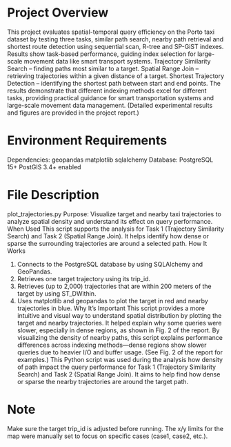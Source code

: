 # Project Overview
This project evaluates spatial-temporal query efficiency on the Porto taxi dataset by testing three tasks, similar path search, nearby path retrieval and shortest route detection using sequential scan, R-tree and SP-GiST indexes. Results show task-based performance, guiding index selection for large-scale movement data like smart transport systems.
  Trajectory Similarity Search – finding paths most similar to a target.
  Spatial Range Join – retrieving trajectories within a given distance of a target.
  Shortest Trajectory Detection – identifying the shortest path between start and end points.
The results demonstrate that different indexing methods excel for different tasks, providing practical guidance for smart transportation systems and large-scale movement data management.
(Detailed experimental results and figures are provided in the project report.)

# Environment Requirements
Dependencies:
  geopandas
  matplotlib
  sqlalchemy
Database:
  PostgreSQL 15+
  PostGIS 3.4+ enabled

# File Description
plot_trajectories.py
Purpose: Visualize target and nearby taxi trajectories to analyze spatial density and understand its effect on query performance.
When Used
This script supports the analysis for Task 1 (Trajectory Similarity Search) and Task 2 (Spatial Range Join). It helps identify how dense or sparse the surrounding trajectories are around a selected path.
How It Works
1. Connects to the PostgreSQL database by using SQLAlchemy and GeoPandas.
2.  Retrieves one target trajectory using its trip_id.
3.  Retrieves (up to 2,000) trajectories that are within 200 meters of the target by using ST_DWithin.
4.  Uses matplotlib and geopandas to plot the target in red and nearby trajectories in blue.
Why It’s Important
This script provides a more intuitive and visual way to understand spatial distribution by plotting the target and nearby trajectories. It helped explain why some queries were slower, especially in dense regions, as shown in Fig. 2 of the report.
By visualizing the density of nearby paths, this script explains performance differences across indexing methods—dense regions show slower queries due to heavier I/O and buffer usage. (See Fig. 2 of the report for examples.)
This Python script was used during the analysis how density of path impact the query performance for Task 1  (Trajectory Similarity Search) and Task 2 (Spatial Range Join). It aims to help find how dense or sparse the nearby trajectories are around the target path.

# Note
Make sure the target trip_id is adjusted before running. The x/y limits for the map were manually set to focus on specific cases (case1, case2, etc.).
